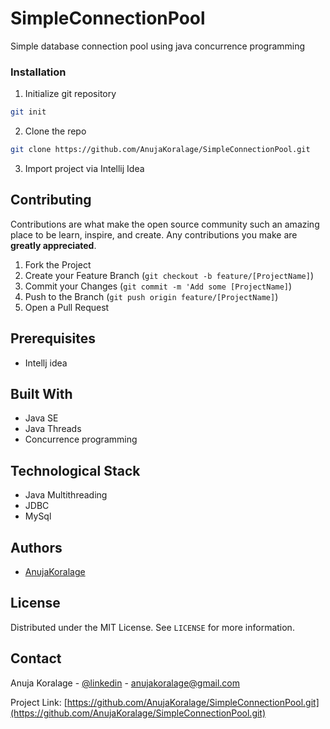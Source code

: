 # SimpleConnectionPool
Simple database connection pool using java concurrence programming

### Installation

1. Initialize git repository
```sh
git init
```
2. Clone the repo
```sh
git clone https://github.com/AnujaKoralage/SimpleConnectionPool.git
```
3. Import project via Intellij Idea

## Contributing

Contributions are what make the open source community such an amazing place to be learn, inspire, and create. Any contributions you make are **greatly appreciated**.

1. Fork the Project
2. Create your Feature Branch (`git checkout -b feature/[ProjectName]`)
3. Commit your Changes (`git commit -m 'Add some [ProjectName]`)
4. Push to the Branch (`git push origin feature/[ProjectName]`)
5. Open a Pull Request

## Prerequisites

+ Intellj idea

## Built With

+ Java SE
+ Java Threads
+ Concurrence programming

## Technological Stack

- Java Multithreading
- JDBC
- MySql

## Authors

- [AnujaKoralage](https://github.com/AnujaKoralage)

## License

Distributed under the MIT License. See `LICENSE` for more information.

## Contact

Anuja Koralage - [@linkedin](https://www.linkedin.com/in/anuja-koralage-a2550a143/) - anujakoralage@gmail.com

Project Link: [https://github.com/AnujaKoralage/SimpleConnectionPool.git](https://github.com/AnujaKoralage/SimpleConnectionPool.git)


